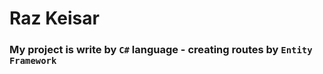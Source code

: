 # Raz Keisar

### My project is write by ``C#`` language - creating routes by ``Entity Framework`` 




